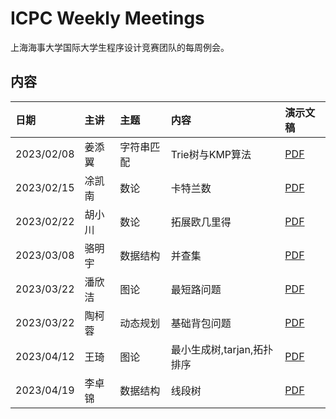 # ICPC Weekly Meetings

上海海事大学国际大学生程序设计竞赛团队的每周例会。

## 内容

| 日期         | 主讲  | 主题    | 内容          | 演示文稿                                                                                                                                                         |
|:-----------|:----|:------|:------------|:-------------------------------------------------------------------------------------------------------------------------------------------------------------|
| 2023/02/08 | 姜添翼 | 字符串匹配 | Trie树与KMP算法 | [PDF](https://github.com/shmtuaa/icpc-weekly-meetings/blob/main/2023/20230208_%E5%A7%9C%E6%B7%BB%E7%BF%BC_%E5%AD%97%E7%AC%A6%E4%B8%B2%E5%8C%B9%E9%85%8D.pdf) |
| 2023/02/15 | 凃凯南 | 数论    | 卡特兰数        | [PDF](https://github.com/shmtuaa/icpc-weekly-meetings/blob/main/2023/20230215_%E6%B6%82%E5%87%AF%E5%8D%97_%E5%8D%A1%E7%89%B9%E5%85%B0%E6%95%B0.pdf)          |
| 2023/02/22 | 胡小川 | 数论    | 拓展欧几里得      | [PDF](https://github.com/shmtuaa/icpc-weekly-meetings/blob/main/2023/20230222_%E8%83%A1%E5%B0%8F%E5%B7%9D_%E6%95%B0%E5%AD%A6%E5%9F%BA%E7%A1%80.pdf)          |       
| 2023/03/08 | 骆明宇 | 数据结构  | 并查集         | [PDF](https://github.com/shmtuaa/icpc-weekly-meetings/blob/main/2023/20230308_%E9%AA%86%E6%98%8E%E5%AE%87_%E5%B9%B6%E6%9F%A5%E9%9B%86.pptx)                  |       
| 2023/03/22 | 潘欣洁 | 图论    | 最短路问题       | [PDF](https://github.com/shmtuaa/icpc-weekly-meetings/blob/main/2023/20230322_%E6%BD%98%E6%AC%A3%E6%B4%81_%E6%9C%80%E7%9F%AD%E8%B7%AF%E9%97%AE%E9%A2%98.pdf) |
| 2023/03/22 | 陶柯蓉 | 动态规划    | 基础背包问题    | [PDF](https://github.com/shmtuaa/icpc-weekly-meetings/blob/main/2023/20230329_%E9%99%B6%E6%9F%AF%E8%93%89_%E5%9F%BA%E7%A1%80%E8%83%8C%E5%8C%85%E9%97%AE%E9%A2%98.pdf) |
| 2023/04/12 | 王琦 | 图论    | 最小生成树,tarjan,拓扑排序    | [PDF](https://github.com/shmtuaa/icpc-weekly-meetings/blob/main/2023/20230412_%E7%8E%8B%E7%90%A6_mst%2Btarjan.pdf) |
| 2023/04/19 | 李卓锦 | 数据结构   | 线段树    | [PDF](https://github.com/shmtuaa/icpc-weekly-meetings/blob/main/2023/20230419_%E6%9D%8E%E5%8D%93%E9%94%A6_%E7%BA%BF%E6%AE%B5%E6%A0%91.pdf) |
